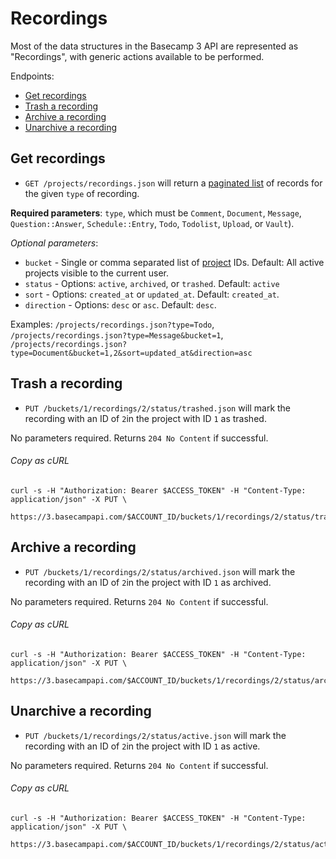 Recordings
==========

Most of the data structures in the Basecamp 3 API are represented as "Recordings", with generic actions available to be performed.

Endpoints:

- [Get recordings](#get-recordings)
- [Trash a recording](#trash-a-recording)
- [Archive a recording](#archive-a-recording)
- [Unarchive a recording](#unarchive-a-recording)

Get recordings
--------------

* `GET /projects/recordings.json` will return a [paginated list][1] of records for the given `type` of recording.

**Required parameters**: `type`, which must be `Comment`, `Document`, `Message`, `Question::Answer`, `Schedule::Entry`, `Todo`, `Todolist`, `Upload`, or `Vault`).

_Optional parameters_:

* `bucket` - Single or comma separated list of [project][2] IDs. Default: All active projects visible to the current user.
* `status` - Options: `active`, `archived`, or `trashed`. Default: `active`
* `sort` - Options: `created_at` or `updated_at`. Default: `created_at`.
* `direction` - Options: `desc` or `asc`. Default: `desc`.

Examples: `/projects/recordings.json?type=Todo`, `/projects/recordings.json?type=Message&bucket=1`, `/projects/recordings.json?type=Document&bucket=1,2&sort=updated_at&direction=asc`


Trash a recording
-----------------

* `PUT /buckets/1/recordings/2/status/trashed.json` will mark the recording with an ID of `2`in the project with ID `1` as trashed.

No parameters required. Returns `204 No Content` if successful.

###### Copy as cURL

``` shell
curl -s -H "Authorization: Bearer $ACCESS_TOKEN" -H "Content-Type: application/json" -X PUT \
  https://3.basecampapi.com/$ACCOUNT_ID/buckets/1/recordings/2/status/trashed.json
```


Archive a recording
-------------------

* `PUT /buckets/1/recordings/2/status/archived.json` will mark the recording with an ID of `2`in the project with ID `1` as archived.

No parameters required. Returns `204 No Content` if successful.

###### Copy as cURL

``` shell
curl -s -H "Authorization: Bearer $ACCESS_TOKEN" -H "Content-Type: application/json" -X PUT \
  https://3.basecampapi.com/$ACCOUNT_ID/buckets/1/recordings/2/status/archived.json
```


Unarchive a recording
---------------------

* `PUT /buckets/1/recordings/2/status/active.json` will mark the recording with an ID of `2`in the project with ID `1` as active.

No parameters required. Returns `204 No Content` if successful.

###### Copy as cURL

``` shell
curl -s -H "Authorization: Bearer $ACCESS_TOKEN" -H "Content-Type: application/json" -X PUT \
  https://3.basecampapi.com/$ACCOUNT_ID/buckets/1/recordings/2/status/active.json
```

[1]: https://github.com/basecamp/bc3-api/blob/master/README.md#pagination
[2]: https://github.com/basecamp/bc3-api/blob/master/sections/projects.md#projects
